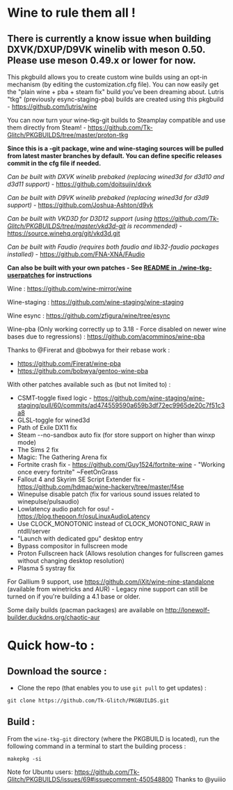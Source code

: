 # Wine to rule them all !

## There is currently a know issue when building DXVK/DXUP/D9VK winelib with meson 0.50. Please use meson 0.49.x or lower for now.

This pkgbuild allows you to create custom wine builds using an opt-in mechanism (by editing the customization.cfg file). You can now easily get the "plain wine + pba + steam fix" build you've been dreaming about. Lutris "tkg" (previously esync-staging-pba) builds are created using this pkgbuild - https://github.com/lutris/wine

You can now turn your wine-tkg-git builds to Steamplay compatible and use them directly from Steam! - https://github.com/Tk-Glitch/PKGBUILDS/tree/master/proton-tkg

**Since this is a -git package, wine and wine-staging sources will be pulled from latest master branches by default. You can define specific releases commit in the cfg file if needed.**

*Can be built with DXVK winelib prebaked (replacing wined3d for d3d10 and d3d11 support)* - https://github.com/doitsujin/dxvk

*Can be built with D9VK winelib prebaked (replacing wined3d for d3d9 support)* - https://github.com/Joshua-Ashton/d9vk

*Can be built with VKD3D for D3D12 support (using https://github.com/Tk-Glitch/PKGBUILDS/tree/master/vkd3d-git is recommended)* - https://source.winehq.org/git/vkd3d.git

*Can be built with Faudio (requires both faudio and lib32-faudio packages installed)* - https://github.com/FNA-XNA/FAudio

**Can also be built with your own patches - See [README in ./wine-tkg-userpatches](wine-tkg-userpatches/README.md) for instructions**

Wine : https://github.com/wine-mirror/wine

Wine-staging : https://github.com/wine-staging/wine-staging

Wine esync : https://github.com/zfigura/wine/tree/esync

Wine-pba (Only working correctly up to 3.18 - Force disabled on newer wine bases due to regressions) : https://github.com/acomminos/wine-pba

Thanks to @Firerat and @bobwya for their rebase work :
- https://github.com/Firerat/wine-pba
- https://github.com/bobwya/gentoo-wine-pba

With other patches available such as (but not limited to) :
- CSMT-toggle fixed logic - https://github.com/wine-staging/wine-staging/pull/60/commits/ad474559590a659b3df72ec9965de20c7f51c3a8
- GLSL-toggle for wined3d
- Path of Exile DX11 fix
- Steam --no-sandbox auto fix (for store support on higher than winxp mode)
- The Sims 2 fix
- Magic: The Gathering Arena fix
- Fortnite crash fix - https://github.com/Guy1524/fortnite-wine - "Working once every fortnite" ~FeetOnGrass
- Fallout 4 and Skyrim SE Script Extender fix - https://github.com/hdmap/wine-hackery/tree/master/f4se
- Winepulse disable patch (fix for various sound issues related to winepulse/pulsaudio)
- Lowlatency audio patch for osu! - https://blog.thepoon.fr/osuLinuxAudioLatency
- Use CLOCK_MONOTONIC instead of CLOCK_MONOTONIC_RAW in ntdll/server
- "Launch with dedicated gpu" desktop entry
- Bypass compositor in fullscreen mode
- Proton Fullscreen hack (Allows resolution changes for fullscreen games without changing desktop resolution)
- Plasma 5 systray fix

For Gallium 9 support, use https://github.com/iXit/wine-nine-standalone (available from winetricks and AUR) - Legacy nine support can still be turned on if you're building a 4.1 base or older.

Some daily builds (pacman packages) are available on http://lonewolf-builder.duckdns.org/chaotic-aur


# Quick how-to :

## Download the source :


 * Clone the repo (that enables you to use `git pull` to get updates) :
```
git clone https://github.com/Tk-Glitch/PKGBUILDS.git
```


## Build :

From the `wine-tkg-git` directory (where the PKGBUILD is located), run the following command in a terminal to start the building process :
```
makepkg -si
```


Note for Ubuntu users: https://github.com/Tk-Glitch/PKGBUILDS/issues/69#issuecomment-450548800 Thanks to @yuiiio
